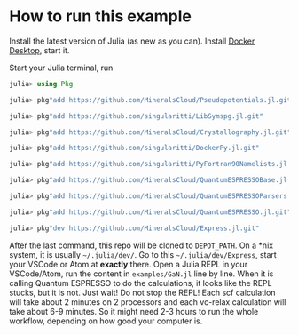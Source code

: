 # How to run this example

Install the latest version of Julia (as new as you can).
Install [Docker Desktop](https://docs.docker.com/docker-for-mac/install/), start it.

Start your Julia terminal, run

```julia
julia> using Pkg

julia> pkg"add https://github.com/MineralsCloud/Pseudopotentials.jl.git"

julia> pkg"add https://github.com/singularitti/LibSymspg.jl.git"

julia> pkg"add https://github.com/MineralsCloud/Crystallography.jl.git"

julia> pkg"add https://github.com/singularitti/DockerPy.jl.git"

julia> pkg"add https://github.com/singularitti/PyFortran90Namelists.jl.git"

julia> pkg"add https://github.com/MineralsCloud/QuantumESPRESSOBase.jl.git"

julia> pkg"add https://github.com/MineralsCloud/QuantumESPRESSOParsers.jl.git"

julia> pkg"add https://github.com/MineralsCloud/QuantumESPRESSO.jl.git"

julia> pkg"dev https://github.com/MineralsCloud/Express.jl.git"
```

After the last command, this repo will be cloned to `DEPOT_PATH`. On a *nix system, it is
usually `~/.julia/dev/`. Go to this `~/.julia/dev/Express`, start your VSCode or Atom at
**exactly** there. Open a Julia REPL in your VSCode/Atom, run the content in
`examples/GaN.jl` line by line. When it is calling Quantum ESPRESSO to do the calculations,
it looks like the REPL stucks, but it is not. Just wait! Do not stop the REPL! Each scf
calculation will take about 2 minutes on 2 processors and each vc-relax calculation will
take about 6-9 minutes. So it might need 2-3 hours to run the whole workflow, depending on
how good your computer is.
